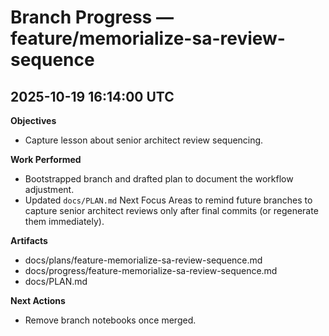 # Branch Progress — feature/memorialize-sa-review-sequence

## 2025-10-19 16:14:00 UTC
**Objectives**
- Capture lesson about senior architect review sequencing.

**Work Performed**
- Bootstrapped branch and drafted plan to document the workflow adjustment.
- Updated `docs/PLAN.md` Next Focus Areas to remind future branches to capture senior architect reviews only after final commits (or regenerate them immediately).

**Artifacts**
- docs/plans/feature-memorialize-sa-review-sequence.md
- docs/progress/feature-memorialize-sa-review-sequence.md
- docs/PLAN.md

**Next Actions**
- Remove branch notebooks once merged.
